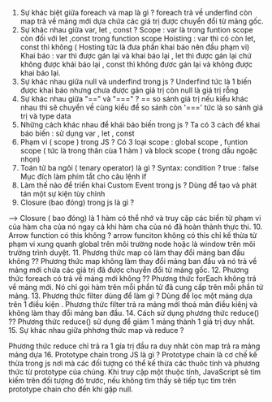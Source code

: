 1. Sự khác biệt giữa foreach và map là gì ?
foreach trả về underfind còn map trả về mảng mới dựa chứa các giá trị được chuyển đổi từ mảng gốc. 
2. Sự khác nhau giữa var, let , const ?
 Scope : var là trong funtion scope còn đối với let ,const trong function scope
 Hoisting : var thì có còn let, const thì không  ( Hosting tức là đưa phần khai báo nên đầu phạm vi)
 Khai báo : var thì được gán lại và khai báo lại , let thì được gán lại chứ không được khái báo lại , const thì không đươc gán lại và không được khai báo lại.
3. Sự khác nhau giữa null và underfind trong js ?
Underfind tức là 1 biến được khai báo nhưng chưa được gán giá trị còn null là giá trị rỗng
4. Sự khác nhau giữa "=="  và "===" ?
 == so sánh giá trị nếu kiểu khác nhau thì sẽ chuyển về cùng kiểu để so sánh còn '===' tức là so sánh giá trị và type data
5. Những cách khác nhau để khái báo biến trong js ?
Ta có 3 cách để khai báo biến : sử dụng var , let , const 
6. Phạm vi ( scope ) trong JS ? 
 Có 3 loại scope : global scope , funtion scope ( tức là trong thân cùa 1 hàm ) và block scope ( trong dấu ngoặc nhọn) 
7. Toán tử ba ngôi ( tenary operator) là gì ?
Syntax: condition ? true : false  
 Mục đích làm phím tắt cho câu lệnh if
8. Làm thế nào để triển khai Custom Event trong js ?
Dùng để tạo và phát tán một sự kiện tùy chỉnh
9. Closure (bao đóng) trong js là gì ?
<!-- 
Thời gian sống của 1 biến : global và local
Biến global sống cho tới khi đóng ứng dụng còn timelife của local là sống khi function được gọi và xoá khi function kết thúc
 -->
 -->
 Closure ( bao đóng) là 1 hàm có thể nhớ và truy cập các biến từ phạm vi của hàm cha của nó ngay cả khi hàm cha của nó đã hoàn thành thực thi.
 10. Arrow function có this không ? 
   arrow funciton không có this chỉ kế thừa từ phạm vi xung quanh global trên môi trường node hoặc là window trên môi trường trình duyệt.
 11. Phương thức map có làm thay đổi mảng ban đầu không ??
 Phương thức map không làm thay đổi mảng ban đầu và nó trả về mảng mới chứa các giá trị đã được chuyển đổi từ mảng gốc.
12.  Phương thức foreach có trả về mảng mới không ??
Phương thức forEach không trả về mảng mới. Nó chỉ gọi hàm trên mỗi phần tử đã cung cấp trên mỗi phần tử mảng.
13. Phương thức filter dùng để làm gì ? 
Dùng để lọc một mảng dựa trên 1 điều kiện . Phương thức filter trả ra mảng mới thoả mãn điều kiênj và không làm thay đổi mảng ban đầu.
14. Cách sử dụng phương thức reduce() ??
 Phương thức reduce() sử dụng để giảm 1 mảng thành 1 giá trị duy nhất.
15. Sự khác nhau giữa phhơng thức map và reduce ?

Phương thức reduce chỉ trả ra 1 gía trị đầu ra duy nhât còn map trả ra mảng mảng dựa 
16. Prototype chain trong JS là gì ?
Prototype chain là cơ chế kế thừa trong js nơi mà các đối tượng có thể kế thừa các thuôc tính và phương thức từ prototype của chúng.
Khi truy cập một thuộc tính, JavaScript sẽ tìm kiếm trên đối tượng đó trước, nếu không tìm thấy sẽ tiếp tục tìm trên prototype chain cho đến khi gặp null.






